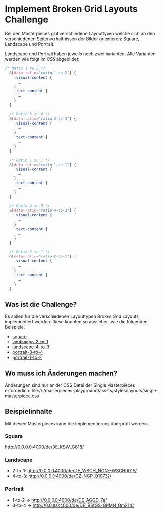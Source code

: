 # Implement Broken Grid Layouts Challenge

Bei den Masterpieces gibt verschiedene Layouttypen welche sich an den verschiedenen Seitenverhältnissen der Bilder orientieren:  Square, Landscape und Portrait.

Landscape und Portrait haben jeweils noch zwei Varianten. Alle Varianten werden wie folgt im CSS abgebildet:

```css
/* Ratio 1 zu 2 */
  &[data-ratio="ratio-1-to-2"] {
    .visual-content {
      …
    }
    .text-content {
      …   
    }
  }

  /* Ratio 3 zu 4 */
  &[data-ratio="ratio-3-to-4"] {
    .visual-content {
      …
    }
    .text-content {
      …   
    }
  }

  /* Ratio 1 zu 1 */
  &[data-ratio="ratio-1-to-1"] {
    .visual-content {
      …
    }
    .text-content {
      …   
    }
  }

  /* Ratio 4 zu 3 */
  &[data-ratio="ratio-4-to-3"] {
    .visual-content {
      …
    }
    .text-content {
      …   
    }
  }

  /* Ratio 2 zu 1 */
  &[data-ratio="ratio-2-to-1"] {
    .visual-content {
      …
    }
    .text-content {
      …   
    }
  }
```

## Was ist die Challenge?
Es sollen für die verschiedenen Layouttypen Broken Grid Layouts implementiert werden. Diese könnten so aussehen, wie die folgenden Beispiele.

- [square](./images/challenges/broken-grid-square.jpg)
- [landscape-2-to-1](./images/challenges/broken-grid-landscape-2-to-1.jpg)
- [landscape-4-to-3](./images/challenges/broken-grid-landscape-4-to-3.jpg)
- [portrait-3-to-4](./images/challenges/broken-grid-portrait-3-to-4.jpg)
- [portrait-1-to-2](./images/challenges/broken-grid-portrait-1-to-2.jpg)

## Wo muss ich Änderungen machen?
Änderungen sind nur an der CSS Datei der Single Masterpieces erforderlich:
file://./masterpieces-playground/assets/styles/layouts/single-masterpiece.css

## Beispielinhalte
Mit diesen Masterpieces kann die Implementierung überprüft werden.

### Square
http://0.0.0.0:4000/de/DE_KSW_G818/

### Landscape
- 2-to-1: http://0.0.0.0:4000/de/DE_WSCH_NONE-WSCH001F/
- 4-to-3: http://0.0.0.0:4000/de/CZ_NGP_O10732/

### Portrait
- 1-to-2 -> http://0.0.0.0:4000/de/DE_AGGD_7a/
- 3-to-4 -> http://0.0.0.0:4000/de/DE_BStGS-GNMN_Gm214/